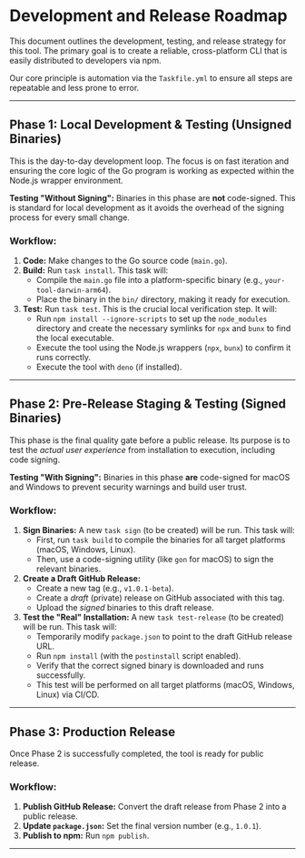 # Development and Release Roadmap

This document outlines the development, testing, and release strategy for this tool. The primary goal is to create a reliable, cross-platform CLI that is easily distributed to developers via npm.

Our core principle is automation via the `Taskfile.yml` to ensure all steps are repeatable and less prone to error.

---

## Phase 1: Local Development & Testing (Unsigned Binaries)

This is the day-to-day development loop. The focus is on fast iteration and ensuring the core logic of the Go program is working as expected within the Node.js wrapper environment.

**Testing "Without Signing":** Binaries in this phase are **not** code-signed. This is standard for local development as it avoids the overhead of the signing process for every small change.

### Workflow:

1.  **Code:** Make changes to the Go source code (`main.go`).
2.  **Build:** Run `task install`. This task will:
    *   Compile the `main.go` file into a platform-specific binary (e.g., `your-tool-darwin-arm64`).
    *   Place the binary in the `bin/` directory, making it ready for execution.
3.  **Test:** Run `task test`. This is the crucial local verification step. It will:
    *   Run `npm install --ignore-scripts` to set up the `node_modules` directory and create the necessary symlinks for `npx` and `bunx` to find the local executable.
    *   Execute the tool using the Node.js wrappers (`npx`, `bunx`) to confirm it runs correctly.
    *   Execute the tool with `deno` (if installed).

---

## Phase 2: Pre-Release Staging & Testing (Signed Binaries)

This phase is the final quality gate before a public release. Its purpose is to test the *actual user experience* from installation to execution, including code signing.

**Testing "With Signing":** Binaries in this phase **are** code-signed for macOS and Windows to prevent security warnings and build user trust.

### Workflow:

1.  **Sign Binaries:** A new `task sign` (to be created) will be run. This task will:
    *   First, run `task build` to compile the binaries for all target platforms (macOS, Windows, Linux).
    *   Then, use a code-signing utility (like `gon` for macOS) to sign the relevant binaries.
2.  **Create a Draft GitHub Release:**
    *   Create a new tag (e.g., `v1.0.1-beta`).
    *   Create a *draft* (private) release on GitHub associated with this tag.
    *   Upload the *signed* binaries to this draft release.
3.  **Test the "Real" Installation:** A new `task test-release` (to be created) will be run. This task will:
    *   Temporarily modify `package.json` to point to the draft GitHub release URL.
    *   Run `npm install` (with the `postinstall` script enabled).
    *   Verify that the correct signed binary is downloaded and runs successfully.
    *   This test will be performed on all target platforms (macOS, Windows, Linux) via CI/CD.

---

## Phase 3: Production Release

Once Phase 2 is successfully completed, the tool is ready for public release.

### Workflow:

1.  **Publish GitHub Release:** Convert the draft release from Phase 2 into a public release.
2.  **Update `package.json`:** Set the final version number (e.g., `1.0.1`).
3.  **Publish to npm:** Run `npm publish`.

---
